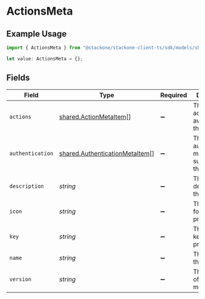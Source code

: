 # ActionsMeta

## Example Usage

```typescript
import { ActionsMeta } from "@stackone/stackone-client-ts/sdk/models/shared";

let value: ActionsMeta = {};
```

## Fields

| Field                                                                                   | Type                                                                                    | Required                                                                                | Description                                                                             |
| --------------------------------------------------------------------------------------- | --------------------------------------------------------------------------------------- | --------------------------------------------------------------------------------------- | --------------------------------------------------------------------------------------- |
| `actions`                                                                               | [shared.ActionMetaItem](../../../sdk/models/shared/actionmetaitem.md)[]                 | :heavy_minus_sign:                                                                      | The list of actions available for this provider                                         |
| `authentication`                                                                        | [shared.AuthenticationMetaItem](../../../sdk/models/shared/authenticationmetaitem.md)[] | :heavy_minus_sign:                                                                      | The authentication methods supported by the provider                                    |
| `description`                                                                           | *string*                                                                                | :heavy_minus_sign:                                                                      | The description of the provider                                                         |
| `icon`                                                                                  | *string*                                                                                | :heavy_minus_sign:                                                                      | The icon URL for the provider                                                           |
| `key`                                                                                   | *string*                                                                                | :heavy_minus_sign:                                                                      | The unique key for the provider                                                         |
| `name`                                                                                  | *string*                                                                                | :heavy_minus_sign:                                                                      | The name of the provider                                                                |
| `version`                                                                               | *string*                                                                                | :heavy_minus_sign:                                                                      | The version of the actions metadata                                                     |